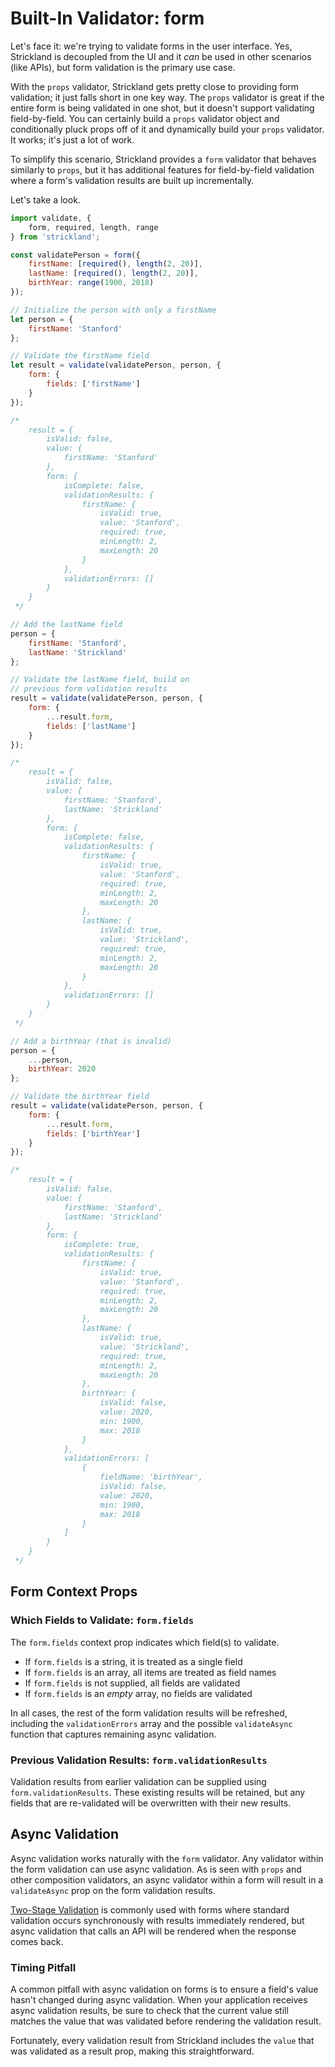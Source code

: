 # Built-In Validator: form

Let's face it: we're trying to validate forms in the user interface. Yes, Strickland is decoupled from the UI and it _can_ be used in other scenarios (like APIs), but form validation is the primary use case.

With the `props` validator, Strickland gets pretty close to providing form validation; it just falls short in one key way. The `props` validator is great if the entire form is being validated in one shot, but it doesn't support validating field-by-field. You can certainly build a `props` validator object and conditionally pluck props off of it and dynamically build your `props` validator. It works; it's just a lot of work.

To simplify this scenario, Strickland provides a `form` validator that behaves similarly to `props`, but it has additional features for field-by-field validation where a form's validation results are built up incrementally.

Let's take a look.

``` jsx
import validate, {
    form, required, length, range
} from 'strickland';

const validatePerson = form({
    firstName: [required(), length(2, 20)],
    lastName: [required(), length(2, 20)],
    birthYear: range(1900, 2018)
});

// Initialize the person with only a firstName
let person = {
    firstName: 'Stanford'
};

// Validate the firstName field
let result = validate(validatePerson, person, {
    form: {
        fields: ['firstName']
    }
});

/*
    result = {
        isValid: false,
        value: {
            firstName: 'Stanford'
        },
        form: {
            isComplete: false,
            validationResults: {
                firstName: {
                    isValid: true,
                    value: 'Stanford',
                    required: true,
                    minLength: 2,
                    maxLength: 20
                }
            },
            validationErrors: []
        }
    }
 */

// Add the lastName field
person = {
    firstName: 'Stanford',
    lastName: 'Strickland'
};

// Validate the lastName field, build on
// previous form validation results
result = validate(validatePerson, person, {
    form: {
        ...result.form,
        fields: ['lastName']
    }
});

/*
    result = {
        isValid: false,
        value: {
            firstName: 'Stanford',
            lastName: 'Strickland'
        },
        form: {
            isComplete: false,
            validationResults: {
                firstName: {
                    isValid: true,
                    value: 'Stanford',
                    required: true,
                    minLength: 2,
                    maxLength: 20
                },
                lastName: {
                    isValid: true,
                    value: 'Strickland',
                    required: true,
                    minLength: 2,
                    maxLength: 20
                }
            },
            validationErrors: []
        }
    }
 */

// Add a birthYear (that is invalid)
person = {
    ...person,
    birthYear: 2020
};

// Validate the birthYear field
result = validate(validatePerson, person, {
    form: {
        ...result.form,
        fields: ['birthYear']
    }
});

/*
    result = {
        isValid: false,
        value: {
            firstName: 'Stanford',
            lastName: 'Strickland'
        },
        form: {
            isComplete: true,
            validationResults: {
                firstName: {
                    isValid: true,
                    value: 'Stanford',
                    required: true,
                    minLength: 2,
                    maxLength: 20
                },
                lastName: {
                    isValid: true,
                    value: 'Strickland',
                    required: true,
                    minLength: 2,
                    maxLength: 20
                },
                birthYear: {
                    isValid: false,
                    value: 2020,
                    min: 1900,
                    max: 2018
                }
            },
            validationErrors: [
                {
                    fieldName: 'birthYear',
                    isValid: false,
                    value: 2020,
                    min: 1900,
                    max: 2018
                }
            ]
        }
    }
 */
```

## Form Context Props

### Which Fields to Validate: `form.fields`

The `form.fields` context prop indicates which field(s) to validate.

* If `form.fields` is a string, it is treated as a single field
* If `form.fields` is an array, all items are treated as field names
* If `form.fields` is not supplied, all fields are validated
* If `form.fields` is an _empty_ array, no fields are validated

In all cases, the rest of the form validation results will be refreshed, including the `validationErrors` array and the possible `validateAsync` function that captures remaining async validation.

### Previous Validation Results: `form.validationResults`

Validation results from earlier validation can be supplied using `form.validationResults`. These existing results will be retained, but any fields that are re-validated will be overwritten with their new results.

## Async Validation

Async validation works naturally with the `form` validator. Any validator within the form validation can use async validation. As is seen with `props` and other composition validators, an async validator within a form will result in a `validateAsync` prop on the form validation results.

[Two-Stage Validation](/../Async/TwoStageValidation.md) is commonly used with forms where standard validation occurs synchronously with results immediately rendered, but async validation that calls an API will be rendered when the response comes back.

### Timing Pitfall

A common pitfall with async validation on forms is to ensure a field's value hasn't changed during async validation. When your application receives async validation results, be sure to check that the current value still matches the value that was validated before rendering the validation result.

Fortunately, every validation result from Strickland includes the `value` that was validated as a result prop, making this straightforward.
